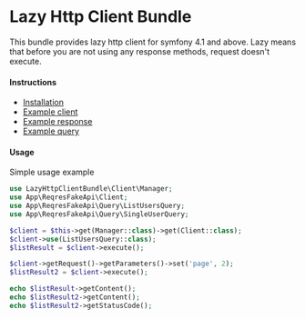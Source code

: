 Lazy Http Client Bundle
=====
This bundle provides lazy http client for symfony 4.1 and above.
Lazy means that before you are not using any response methods, request doesn't execute.

#### Instructions
- [Installation](Resources/doc/installation.md)
- [Example client](Resources/doc/client.md)
- [Example response](Resources/doc/response.md)
- [Example query](Resources/doc/query.md)

#### Usage
Simple usage example

```php
use LazyHttpClientBundle\Client\Manager;
use App\ReqresFakeApi\Client;
use App\ReqresFakeApi\Query\ListUsersQuery;
use App\ReqresFakeApi\Query\SingleUserQuery;

$client = $this->get(Manager::class)->get(Client::class);
$client->use(ListUsersQuery::class);
$listResult = $client->execute();

$client->getRequest()->getParameters()->set('page', 2);
$listResult2 = $client->execute();

echo $listResult->getContent();
echo $listResult2->getContent();
echo $listResult2->getStatusCode();

```
